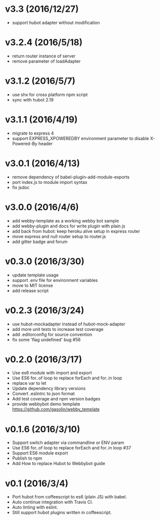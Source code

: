 v3.3 (2016/12/27)
=======
* support hubot adapter without modification

v3.2.4 (2016/5/18)
========
* return router instance of server
* remove parameter of loadAdapter

v3.1.2 (2016/5/7)
========
* use shx for cross platform npm script
* sync with hubot 2.19

v3.1.1 (2016/4/19)
========
* migrate to express 4
* support EXPRESS_XPOWEREDBY environment parameter to disable X-Powered-By header

v3.0.1 (2016/4/13)
========
* remove dependency of babel-plugin-add-module-exports
* port index.js to module import syntax
* fix jsdoc

v3.0.0 (2016/4/6)
========
* add webby-template as a working webby bot sample
* add webby-plugin and docs for write plugin with plain js
* add back from hubot: keep heroku alive setup in express router
* move express and null router setup to router.js
* add gitter badge and forum

v0.3.0 (2016/3/30)
========
* update template usage
* support .env file for environment variables
* move to MIT license
* add release script

v0.2.3 (2016/3/24)
========
* use hubot-mockadapter instead of hubot-mock-adapter
* add more unit tests to increase test coverage
* add .editorconfig for source convention
* fix some 'flag undefined' bug #56

v0.2.0 (2016/3/17)
========

* Use es6 module with import and export
* Use ES6 for..of loop to replace forEach and for..in loop
* replace var to let
* Update dependency library versions
* Convert .eslintrc to json format
* Add test coverage and npm version badges
* provide webbybot demo template https://github.com/gasolin/webby_template

v0.1.6 (2016/3/10)
========

* Support switch adapter via commandline or ENV param
* Use ES6 for..of loop to replace forEach and for..in loop #37
* Support ES6 module export
* Publish to npm
* Add How to replace Hubot to Webbybot guide

v0.1 (2016/3/4)
========

* Port hubot from coffeescript to es6 (plain JS) with babel.
* Auto continue integration with Travis CI.
* Auto linting with eslint.
* Still support hubot plugins written in coffeescript.
